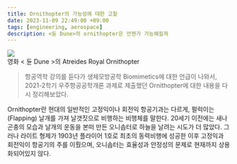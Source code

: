 ```yaml
---
title: Ornithopter의 가능성에 대한 고찰
date: 2023-11-09 22:49:00 +09:00
tags: [engineering, aerospace]
description: <듄 Dune>의 ornithopter은 언젠가 가능해질까
---
```


<fig>
<img src="https://cdn.vox-cdn.com/thumbor/4WQFLWEM5SVT7833vQkejI31xWY=/0x0:2534x1063/1200x800/filters:focal(1246x471:1650x875)/cdn.vox-cdn.com/uploads/chorus_image/image/70051556/thopter_1.0.jpeg">
<figcaption>영화 < 듄 Dune >의 Atreides Royal Ornithopter</figcaption>
</fig>

> 항공역학 강의를 듣다가 생체모방공학 Biomimetics에 대한 언급이 나와서, 2021-2학기 우주항공공학개론 과제로 제출했던 Ornithopter에 대한 내용을 다시 정리해보았다.

Ornithopter란 현대의 일반적인 고정익이나 회전익 항공기과는 다르게, 펄럭이는(Flapping) 날개를 가져 날갯짓으로 비행하는 비행체를 말한다. 20세기 이전에는 새나 곤충의 모습과 날개의 운동을 본떠 만든 오니솝터로 하늘을 날려는 시도가 더 많았다. 그러나 라이트 형제가 1903년 플라이어 1호로 최초의 동력비행에 성공한 이후 고정익과 회전익이 항공기의 주를 이뤘으며, 오니솝터는 효율성과 안정성의 문제로 현재까지 상용화되어있지 않다.
